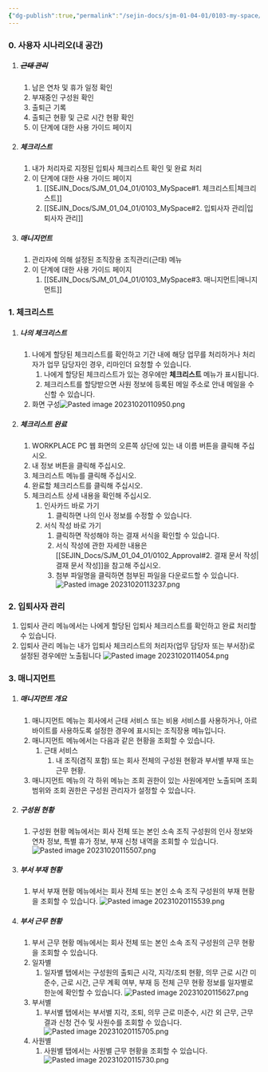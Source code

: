 ```yaml
---
{"dg-publish":true,"permalink":"/sejin-docs/sjm-01-04-01/0103-my-space/","title":"1.3 내 공간","tags":["workplace","그룹웨어"],"noteIcon":"","created":"2024-12-18T11:17:05.207+09:00","updated":"2024-12-19T17:17:35.461+09:00"}
---
```


### 0. 사용자 시나리오(내 공간)


1. ##### ~~근태 관리~~
	1. 남은 연차 및 휴가 일정 확인
	2. 부재중인 구성원 확인
	3. 출퇴근 기록
	4. 출퇴근 현황 및 근로 시간 현황 확인
	5. 이 단계에 대한 사용 가이드 페이지
2. ##### 체크리스트
	1. 내가 처리자로 지정된 입퇴사 체크리스트 확인 및 완료 처리
	2. 이 단계에 대한 사용 가이드 페이지
		1. [[SEJIN_Docs/SJM_01_04_01/0103_MySpace#1. 체크리스트\|체크리스트]]
		2. [[SEJIN_Docs/SJM_01_04_01/0103_MySpace#2. 입퇴사자 관리\|입퇴사자 관리]]
3. ##### 매니지먼트
	1. 관리자에 의해 설정된 조직장용 조직관리(근태) 메뉴  
	2. 이 단계에 대한 사용 가이드 페이지
		1. [[SEJIN_Docs/SJM_01_04_01/0103_MySpace#3. 매니지먼트\|매니지먼트]]

### 1. 체크리스트
1. ##### 나의 체크리스트 
	1. 나에게 할당된 체크리스트를 확인하고 기간 내에 해당 업무를 처리하거나 처리자가 업무 담당자인 경우, 리마인더 요청할 수 있습니다.
		1. 나에게 할당된 체크리스트가 있는 경우에만 **체크리스트** 메뉴가 표시됩니다.
		2. 체크리스트를 할당받으면 사원 정보에 등록된 메일 주소로 안내 메일을 수신할 수 있습니다.
	2. 화면 구성![Pasted image 20231020110950.png](/img/user/MyCard/Attach/Pasted%20image%2020231020110950.png)
2. ##### 체크리스트 완료
	1. WORKPLACE PC 웹 화면의 오른쪽 상단에 있는 내 이름 버튼을 클릭해 주십시오.
	2. 내 정보 버튼을 클릭해 주십시오.
	3. 체크리스트 메뉴를 클릭해 주십시오.
	4. 완료할 체크리스트를 클릭해 주십시오.
	5. 체크리스트 상세 내용을 확인해 주십시오.
		1. 인사카드 바로 가기
			1. 클릭하면 나의 인사 정보를 수정할 수 있습니다.
		2. 서식 작성 바로 가기
			1. 클릭하면 작성해야 하는 결재 서식을 확인할 수 있습니다. 
			2. 서식 작성에 관한 자세한 내용은 [[SEJIN_Docs/SJM_01_04_01/0102_Approval#2. 결재 문서 작성\|결재 문서 작성]]을 참고해 주십시오.
			3. 첨부 파일명을 클릭하면 첨부된 파일을 다운로드할 수 있습니다. ![Pasted image 20231020113237.png](/img/user/MyCard/Attach/Pasted%20image%2020231020113237.png)

### 2. 입퇴사자 관리
1. 입퇴사 관리 메뉴에서는 나에게 할당된 입퇴사 체크리스트를 확인하고 완료 처리할 수 있습니다.
2. 입퇴사 관리 메뉴는 내가 입퇴사 체크리스트의 처리자(업무 담당자 또는 부서장)로 설정된 경우에만 노출됩니다 ![Pasted image 20231020114054.png](/img/user/MyCard/Attach/Pasted%20image%2020231020114054.png)
### 3. 매니지먼트
1. ##### 매니지먼트 개요
	1. 매니지먼트 메뉴는 회사에서 근태 서비스 또는 비용 서비스를 사용하거나, 아르바이트를 사용하도록 설정한 경우에 표시되는 조직장용 메뉴입니다.  
	2. 매니지먼트 메뉴에서는 다음과 같은 현황을 조회할 수 있습니다.
		1. 근태 서비스 
			1. 내 조직(겸직 포함) 또는 회사 전체의 구성원 현황과 부서별 부재 또는 근무 현황.
	3. 매니지먼트 메뉴의 각 하위 메뉴는 조회 권한이 있는 사원에게만 노출되며 조회 범위와 조회 권한은 구성원 관리자가 설정할 수 있습니다.
2. ##### 구성원 현황
	1. 구성원 현황 메뉴에서는 회사 전체 또는 본인 소속 조직 구성원의 인사 정보와 연차 정보, 특별 휴가 정보, 부재 신청 내역을 조회할 수 있습니다. ![Pasted image 20231020115507.png](/img/user/MyCard/Attach/Pasted%20image%2020231020115507.png)
3. ##### 부서 부재 현황
	1. 부서 부재 현황 메뉴에서는 회사 전체 또는 본인 소속 조직 구성원의 부재 현황을 조회할 수 있습니다. ![Pasted image 20231020115539.png](/img/user/MyCard/Attach/Pasted%20image%2020231020115539.png)
4. ##### 부서 근무 현황
	1. 부서 근무 현황 메뉴에서는 회사 전체 또는 본인 소속 조직 구성원의 근무 현황을 조회할 수 있습니다.
	2. 일자별
		1. 일자별 탭에서는 구성원의 출퇴근 시각, 지각/조퇴 현황, 의무 근로 시간 미준수, 근로 시간, 근무 계획 여부, 부재 등 전체 근무 현황 정보를 일자별로 한눈에 확인할 수 있습니다. ![Pasted image 20231020115627.png](/img/user/MyCard/Attach/Pasted%20image%2020231020115627.png)
	3. 부서별
		1. 부서별 탭에서는 부서별 지각, 조퇴, 의무 근로 미준수, 시간 외 근무, 근무 결과 신청 건수 및 사원수를 조회할 수 있습니다. ![Pasted image 20231020115705.png](/img/user/MyCard/Attach/Pasted%20image%2020231020115705.png)
	4. 사원별
		1. 사원별 탭에서는 사원별 근무 현황을 조회할 수 있습니다. ![Pasted image 20231020115730.png](/img/user/MyCard/Attach/Pasted%20image%2020231020115730.png)